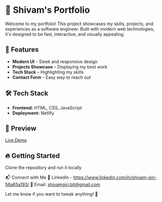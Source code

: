 # 🚀 Shivam's Portfolio  

Welcome to my portfolio! This project showcases my skills, projects, and experiences as a software engineer. Built with modern web technologies, it's designed to be fast, interactive, and visually appealing.  

## 🌟 Features  
- **Modern UI** – Sleek and responsive design  
- **Projects Showcase** – Displaying my best work  
- **Tech Stack** – Highlighting my skills  
- **Contact Form** – Easy way to reach out  

## 🛠️ Tech Stack  
- **Frontend:** HTML, CSS, JavaScript
- **Deployment:** Netlify  

## 📸 Preview  
[Live Demo](https://dev-shiv.netlify.app/)  

## 🔥 Getting Started  
Clone the repository and run it locally

📬 Connect with Me
🔗 LinkedIn - https://www.linkedin.com/in/shivam-giri-56a65a193/
📧 Email: shivamgiri.bit@gmail.com



Let me know if you want to tweak anything! 🚀
